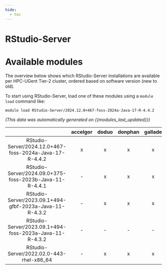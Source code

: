 ```yaml
---
hide:
  - toc
---
```


RStudio-Server
==============

# Available modules


The overview below shows which RStudio-Server installations are available per HPC-UGent Tier-2 cluster, ordered based on software version (new to old).

To start using RStudio-Server, load one of these modules using a `module load` command like:

```shell
module load RStudio-Server/2024.12.0+467-foss-2024a-Java-17-R-4.4.2
```

*(This data was automatically generated on {{modules_last_updated}})*  

| |accelgor|doduo|donphan|gallade|joltik|shinx|skitty|
| :---: | :---: | :---: | :---: | :---: | :---: | :---: | :---: |
|RStudio-Server/2024.12.0+467-foss-2024a-Java-17-R-4.4.2|x|x|x|x|x|x|x|
|RStudio-Server/2024.09.0+375-foss-2023b-Java-11-R-4.4.1|-|x|x|x|-|x|x|
|RStudio-Server/2023.09.1+494-gfbf-2023a-Java-11-R-4.3.2|-|x|x|x|-|-|-|
|RStudio-Server/2023.09.1+494-foss-2023a-Java-11-R-4.3.2|-|-|-|-|-|x|x|
|RStudio-Server/2022.02.0-443-rhel-x86_64|-|x|x|x|-|-|-|
